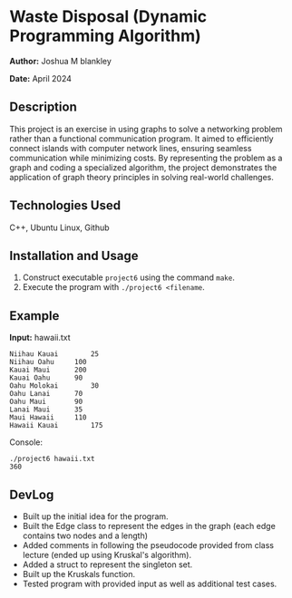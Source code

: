 # Waste Disposal (Dynamic Programming Algorithm)

**Author:** Joshua M blankley

**Date:** April 2024

## Description

This project is an exercise in using graphs to solve a networking problem rather than a functional communication program. 
It aimed to efficiently connect islands with computer network lines, ensuring seamless communication while minimizing costs. 
By representing the problem as a graph and coding a specialized algorithm, the project demonstrates the application of graph theory principles in solving real-world challenges.

## Technologies Used

C++, Ubuntu Linux, Github

## Installation and Usage

1. Construct executable `project6` using the command `make`.
2. Execute the program with `./project6 <filename`.

## Example

**Input:**
hawaii.txt
```
Niihau Kauai		25
Niihau Oahu		100
Kauai Maui		200
Kauai Oahu		90
Oahu Molokai		30
Oahu Lanai		70
Oahu Maui		90
Lanai Maui		35
Maui Hawaii		110
Hawaii Kauai		175
```

Console:
```console
./project6 hawaii.txt
360
```

## DevLog
- Built up the initial idea for the program.
- Built the Edge class to represent the edges in the graph (each edge contains two nodes and a length)
- Added comments in following the pseudocode provided from class lecture (ended up using Kruskal's algorithm).
- Added a struct to represent the singleton set.
- Built up the Kruskals function.
- Tested program with provided input as well as additional test cases.
